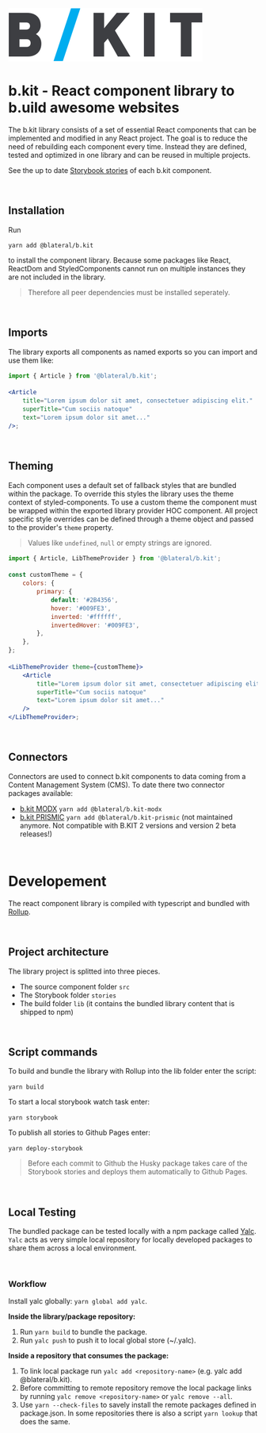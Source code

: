 ![b.kit logo](./public/images/Kit_Logo.svg)

# b.kit - React component library to b.uild awesome websites

The b.kit library consists of a set of essential React components that can be implemented and modified in any React project.
The goal is to reduce the need of rebuilding each component every time. Instead they are defined, tested and optimized in one library and can be reused in multiple projects.

See the up to date [Storybook stories](https://blateral.github.io/b.kit) of each b.kit component.

<br />

## Installation

Run

```
yarn add @blateral/b.kit
```

to install the component library. Because some packages like React, ReactDom and StyledComponents cannot run on multiple instances they are not included in the library.

> Therefore all peer dependencies must be installed seperately.

<br />

## Imports

The library exports all components as named exports so you can import and use them like:

```jsx
import { Article } from '@blateral/b.kit';

<Article
    title="Lorem ipsum dolor sit amet, consectetuer adipiscing elit."
    superTitle="Cum sociis natoque"
    text="Lorem ipsum dolor sit amet..."
/>;
```

<br />

## Theming

Each component uses a default set of fallback styles that are bundled within the package. To override this styles the library uses the theme context of styled-components.
To use a custom theme the component must be wrapped within the exported library provider HOC component. All project specific style overrides can be defined through a
theme object and passed to the provider's `theme` property.

> Values like `undefined`, `null` or empty strings are ignored.

```jsx
import { Article, LibThemeProvider } from '@blateral/b.kit';

const customTheme = {
    colors: {
        primary: {
            default: '#2B4356',
            hover: '#009FE3',
            inverted: '#ffffff',
            invertedHover: '#009FE3',
        },
    },
};

<LibThemeProvider theme={customTheme}>
    <Article
        title="Lorem ipsum dolor sit amet, consectetuer adipiscing elit."
        superTitle="Cum sociis natoque"
        text="Lorem ipsum dolor sit amet..."
    />
</LibThemeProvider>;
```

<br />

## Connectors

Connectors are used to connect b.kit components to data coming from a Content Management System (CMS). To date there two
connector packages available:

-   [b.kit MODX](https://www.npmjs.com/package/@blateral/b.kit-modx) `yarn add @blateral/b.kit-modx`
-   [b.kit PRISMIC](https://www.npmjs.com/package/@blateral/b.kit-prismic) `yarn add @blateral/b.kit-prismic` (not maintained anymore. Not compatible with B.KIT 2 versions and version 2 beta releases!)

<br />

# Developement

The react component library is compiled with typescript and bundled with [Rollup](https://www.npmjs.com/package/rollup).

<br />

## Project architecture

The library project is splitted into three pieces.

-   The source component folder `src`
-   The Storybook folder `stories`
-   The build folder `lib` (it contains the bundled library content that is shipped to npm)

<br />

## Script commands

To build and bundle the library with Rollup into the lib folder enter the script:

`yarn build`

To start a local storybook watch task enter:

`yarn storybook`

To publish all stories to Github Pages enter:

`yarn deploy-storybook`

> Before each commit to Github the Husky package takes care of the Storybook stories and deploys them automatically to Github Pages.

<br />

## Local Testing

The bundled package can be tested locally with a npm package called [Yalc](https://github.com/wclr/yalc). `Yalc` acts as very simple local repository for locally developed packages to share them across a local environment.

<br />

### Workflow

Install yalc globally: `yarn global add yalc`.

**Inside the library/package repository:**

1. Run `yarn build` to bundle the package.
2. Run `yalc push` to push it to local global store (~/.yalc).

**Inside a repository that consumes the package:**

1. To link local package run `yalc add <repository-name>` (e.g. yalc add @blateral/b.kit).
2. Before committing to remote repository remove the local package links by running `yalc remove <repository-name>` or `yalc remove --all`.
3. Use `yarn --check-files` to savely install the remote packages defined in package.json. In some repositories there is also a script `yarn lookup` that does the same.
